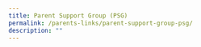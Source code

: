 ```yaml
---
title: Parent Support Group (PSG)
permalink: /parents-links/parent-support-group-psg/
description: ""
---
```

